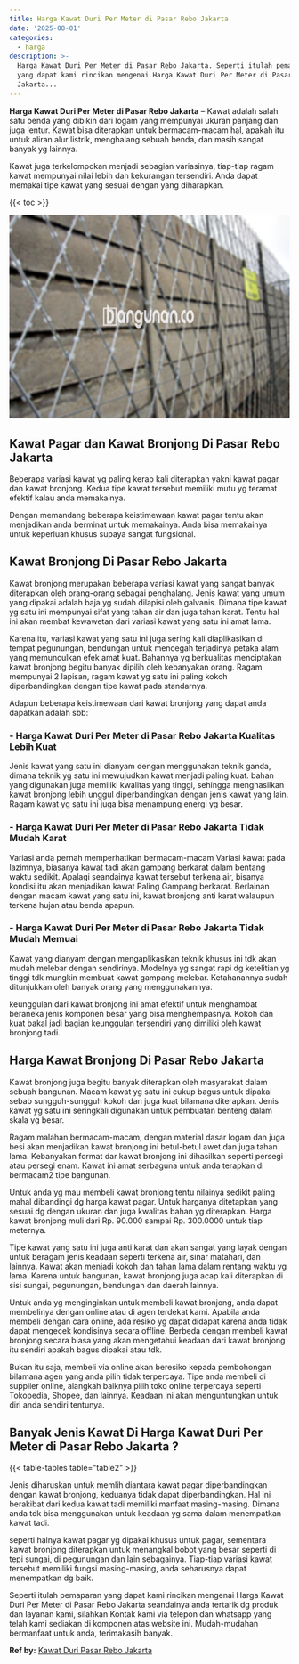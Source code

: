 ```yaml
---
title: Harga Kawat Duri Per Meter di Pasar Rebo Jakarta
date: '2025-08-01'
categories:
  - harga
description: >-
  Harga Kawat Duri Per Meter di Pasar Rebo Jakarta. Seperti itulah pemaparan
  yang dapat kami rincikan mengenai Harga Kawat Duri Per Meter di Pasar Rebo
  Jakarta...
---
```


**Harga Kawat Duri Per Meter di Pasar Rebo Jakarta** – Kawat adalah salah satu benda yang dibikin dari logam yang mempunyai ukuran panjang dan juga lentur. Kawat bisa diterapkan untuk bermacam-macam hal, apakah itu untuk aliran alur listrik, menghalang sebuah benda, dan masih sangat banyak yg lainnya.

Kawat juga terkelompokan menjadi sebagian variasinya, tiap-tiap ragam kawat mempunyai nilai lebih dan kekurangan tersendiri. Anda dapat memakai tipe kawat yang sesuai dengan yang diharapkan.

{{< toc >}}

![Harga Kawat Duri Per Meter di Pasar Rebo Jakarta](/images/jual-kawat-murah34.png)

## Kawat Pagar dan Kawat Bronjong Di Pasar Rebo Jakarta

Beberapa variasi kawat yg paling kerap kali diterapkan yakni kawat pagar dan kawat bronjong. Kedua tipe kawat tersebut memiliki mutu yg teramat efektif kalau anda memakainya.

Dengan memandang beberapa keistimewaan kawat pagar tentu akan menjadikan anda berminat untuk memakainya. Anda bisa memakainya untuk keperluan khusus supaya sangat fungsional.

## Kawat Bronjong Di Pasar Rebo Jakarta

Kawat bronjong merupakan beberapa variasi kawat yang sangat banyak diterapkan oleh orang-orang sebagai penghalang. Jenis kawat yang umum yang dipakai adalah baja yg sudah dilapisi oleh galvanis. Dimana tipe kawat yg satu ini mempunyai sifat yang tahan air dan juga tahan karat. Tentu hal ini akan membat kewawetan dari variasi kawat yang satu ini amat lama.

Karena itu, variasi kawat yang satu ini juga sering kali diaplikasikan di tempat pegunungan, bendungan untuk mencegah terjadinya petaka alam yang memunculkan efek amat kuat. Bahannya yg berkualitas menciptakan kawat bronjong begitu banyak dipilih oleh kebanyakan orang. Ragam mempunyai 2 lapisan, ragam kawat yg satu ini paling kokoh diperbandingkan dengan tipe kawat pada standarnya.

Adapun beberapa keistimewaan dari kawat bronjong yang dapat anda dapatkan adalah sbb:

### \- Harga Kawat Duri Per Meter di Pasar Rebo Jakarta Kualitas Lebih Kuat

Jenis kawat yang satu ini dianyam dengan menggunakan teknik ganda, dimana teknik yg satu ini mewujudkan kawat menjadi paling kuat. bahan yang digunakan juga memiliki kwalitas yang tinggi, sehingga menghasilkan kawat bronjong lebih unggul diperbandingkan dengan jenis kawat yang lain. Ragam kawat yg satu ini juga bisa menampung energi yg besar.

### \- Harga Kawat Duri Per Meter di Pasar Rebo Jakarta Tidak Mudah Karat

Variasi anda pernah memperhatikan bermacam-macam Variasi kawat pada lazimnya, biasanya kawat tadi akan gampang berkarat dalam bentang waktu sedikit. Apalagi seandainya kawat tersebut terkena air, bisanya kondisi itu akan menjadikan kawat Paling Gampang berkarat. Berlainan dengan macam kawat yang satu ini, kawat bronjong anti karat walaupun terkena hujan atau benda apapun.

### \- Harga Kawat Duri Per Meter di Pasar Rebo Jakarta Tidak Mudah Memuai

Kawat yang dianyam dengan mengaplikasikan teknik khusus ini tdk akan mudah melebar dengan sendirinya. Modelnya yg sangat rapi dg ketelitian yg tinggi tdk mungkin membuat kawat gampang melebar. Ketahanannya sudah ditunjukkan oleh banyak orang yang menggunakannya.

keunggulan dari kawat bronjong ini amat efektif untuk menghambat beraneka jenis komponen besar yang bisa menghempasnya. Kokoh dan kuat bakal jadi bagian keunggulan tersendiri yang dimiliki oleh kawat bronjong tadi.

## Harga Kawat Bronjong Di Pasar Rebo Jakarta

Kawat bronjong juga begitu banyak diterapkan oleh masyarakat dalam sebuah bangunan. Macam kawat yg satu ini cukup bagus untuk dipakai sebab sungguh-sungguh kokoh dan juga kuat bilamana diterapkan. Jenis kawat yg satu ini seringkali digunakan untuk pembuatan benteng dalam skala yg besar.

Ragam malahan bermacam-macam, dengan material dasar logam dan juga besi akan menjadikan kawat bronjong ini betul-betul awet dan juga tahan lama. Kebanyakan format dar kawat bronjong ini dihasilkan seperti persegi atau persegi enam. Kawat ini amat serbaguna untuk anda terapkan di bermacam2 tipe bangunan.

Untuk anda yg mau membeli kawat bronjong tentu nilainya sedikit paling mahal dibandingi dg harga kawat pagar. Untuk harganya ditetapkan yang sesuai dg dengan ukuran dan juga kwalitas bahan yg diterapkan. Harga kawat bronjong muli dari Rp. 90.000 sampai Rp. 300.0000 untuk tiap meternya.

Tipe kawat yang satu ini juga anti karat dan akan sangat yang layak dengan untuk beragam jenis keadaan seperti terkena air, sinar matahari, dan lainnya. Kawat akan menjadi kokoh dan tahan lama dalam rentang waktu yg lama. Karena untuk bangunan, kawat bronjong juga acap kali diterapkan di sisi sungai, pegunungan, bendungan dan daerah lainnya.

Untuk anda yg menginginkan untuk membeli kawat bronjong, anda dapat membelinya dengan online atau di agen terdekat kami. Apabila anda membeli dengan cara online, ada resiko yg dapat didapat karena anda tidak dapat mengecek kondisinya secara offline. Berbeda dengan membeli kawat bronjong secara biasa yang akan mengetahui keadaan dari kawat bronjong itu sendiri apakah bagus dipakai atau tdk.

Bukan itu saja, membeli via online akan beresiko kepada pembohongan bilamana agen yang anda pilih tidak terpercaya. Tipe anda membeli di supplier online, alangkah baiknya pilih toko online terpercaya seperti Tokopedia, Shopee, dan lainnya. Keadaan ini akan menguntungkan untuk diri anda sendiri tentunya.

## Banyak Jenis Kawat Di Harga Kawat Duri Per Meter di Pasar Rebo Jakarta ?

{{< table-tables table="table2" >}}

Jenis diharuskan untuk memlih diantara kawat pagar diperbandingkan dengan kawat bronjong, keduanya tidak dapat diperbandingkan. Hal ini berakibat dari kedua kawat tadi memiliki manfaat masing-masing. Dimana anda tdk bisa menggunakan untuk keadaan yg sama dalam menempatkan kawat tadi.

seperti halnya kawat pagar yg dipakai khusus untuk pagar, sementara kawat bronjong diterapkan untuk menangkal bobot yang besar seperti di tepi sungai, di pegunungan dan lain sebagainya. Tiap-tiap variasi kawat tersebut memiliki fungsi masing-masing, anda seharusnya dapat menempatkan dg baik.

Seperti itulah pemaparan yang dapat kami rincikan mengenai Harga Kawat Duri Per Meter di Pasar Rebo Jakarta seandainya anda tertarik dg produk dan layanan kami, silahkan Kontak kami via telepon dan whatsapp yang telah kami sediakan di komponen atas website ini. Mudah-mudahan bermanfaat untuk anda, terimakasih banyak.

**Ref by:** [Kawat Duri Pasar Rebo Jakarta](https://id.wikipedia.org/wiki/Kawat)

